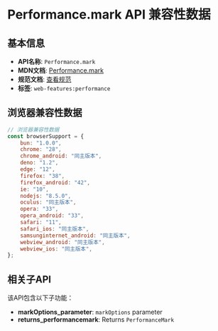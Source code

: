 # Performance.mark API 兼容性数据

## 基本信息

- **API名称**: `Performance.mark`
- **MDN文档**: [Performance.mark](https://developer.mozilla.org/docs/Web/API/Performance/mark)
- **规范文档**: [查看规范](https://w3c.github.io/user-timing/#dom-performance-mark)
- **标签**: `web-features:performance`

## 浏览器兼容性数据

```javascript
// 浏览器兼容性数据
const browserSupport = {
    bun: "1.0.0",
    chrome: "28",
    chrome_android: "同主版本",
    deno: "1.2",
    edge: "12",
    firefox: "38",
    firefox_android: "42",
    ie: "10",
    nodejs: "8.5.0",
    oculus: "同主版本",
    opera: "33",
    opera_android: "33",
    safari: "11",
    safari_ios: "同主版本",
    samsunginternet_android: "同主版本",
    webview_android: "同主版本",
    webview_ios: "同主版本",
};

```

## 相关子API

该API包含以下子功能：

- **markOptions_parameter**: `markOptions` parameter
- **returns_performancemark**: Returns `PerformanceMark`


